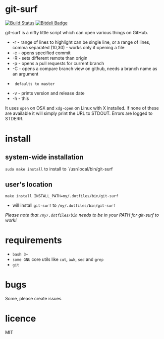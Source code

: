 git-surf
==========

[![Build Status](https://travis-ci.org/lukaszkorecki/git-surf.png?branch=master)](https://travis-ci.org/lukaszkorecki/git-surf) [![Bitdeli Badge](https://d2weczhvl823v0.cloudfront.net/lukaszkorecki/git-surf/trend.png)](https://bitdeli.com/free "Bitdeli Badge")


git-surf is a nifty little script which can open various things on GitHub.

* -r - range of lines to highlight can be single line, or a range of lines, comma
       separated (10,30) - works only if opening a file
* -c - opens specified commit
* -R - sets different remote than origin
* -p - opens a pull requests for current branch
* -C - opens a compare branch view on github, needs a branch name as an argument
*      defaults to master
* -v - prints version and release date
* -h - this

It uses `open` on OSX and `xdg-open` on Linux with X installed. If none of these
are available it will simply print the URL to STDOUT. Errors are logged to STDERR.


install
=======

system-wide installation
------------------------

`sudo make install` to install to `/usr/local/bin/git-surf

user's location
---------------

`make install INSTALL_PATH=my/.dotfiles/bin/git-surf`
  - will install `git-surf` to `/my/.dotfiles/bin/git-surf`

*Please note that `/my/.dotfiles/bin` needs to be in your PATH for git-surf to work!*


requirements
============

- `bash 3+`
- `some GNU` core utils like `cut`, `awk`, `sed` and `grep`
- `git`

bugs
====


Some, please create issues


licence
=======

MIT


